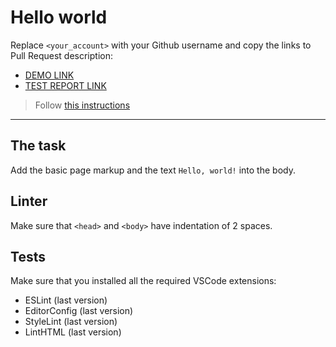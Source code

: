# Hello world

Replace `<your_account>` with your Github username and copy the links to Pull Request description:
- [DEMO LINK](https://oleksii-slobodian.github.io/layout_hello-world/)
- [TEST REPORT LINK](https://oleksii-slobodian.github.io/layout_hello-world/report/html_report/)

> Follow [this instructions](https://mate-academy.github.io/layout_task-guideline/#how-to-solve-the-layout-tasks-on-github)
___

## The task

Add the basic page markup and the text `Hello, world!` into the body.

## Linter

Make sure that `<head>` and `<body>` have indentation of 2 spaces.

## Tests

Make sure that you installed all the required VSCode extensions:

- ESLint (last version)
- EditorConfig (last version)
- StyleLint (last version)
- LintHTML (last version)
